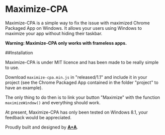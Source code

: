 Maximize-CPA
============

Maximize-CPA is a simple way to fix the issue with maximized Chrome Packaged App on Windows. It allows your users using Windows to maximize your app without hiding their taskbar.

**Warning: Maximize-CPA only works with frameless apps.**

##Installation

Maximize-CPA is under MIT licence and has been made to be really simple to use. 

Download `maximize-cpa.min.js` in "released/1.1" and include it in your project (see the Chrome Packaged App contained in the folder "project" to have an example). 

The only thing to do then is to link your button "Maximize" with the function `maximizeWindow()` and everything should work.

At present, Maximize-CPA has only been tested on Windows 8.1, your feedback would be appreciated.

Proudly built and designed by **[A+A](http://aplusa.io)**.
